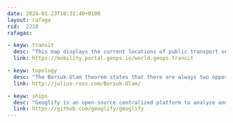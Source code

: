 ```yaml
---
date: 2024-01-23T10:31:40+0100
layout: rafaga
rid:  2210
rafagas:

- keyw: transit
  desc: "This map displays the current locations of public transport vehicles, including trains, trams, and buses, collected from live data or schedules"
  link: https://mobility.portal.geops.io/world.geops.transit

- keyw: topology
  desc: "The Borsuk-Ulam theorem states that there are always two opposite points on Earth with identical temperature and pressure"
  link: http://julius-ross.com/Borsuk-Ulam/

- keyw: ships
  desc: "Geoglify is an open-source centralized platform to analyze and visualize maritime data, aiming to provide a cohesive view of the marine environment"
  link: https://github.com/geoglify/geoglify
---
```


